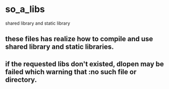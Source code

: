 # so_a_libs
shared library and static library


## these files has realize how to compile and use shared library and static libraries.

## if the requested libs don't existed, dlopen may be failed which warning that :no such file or directory.
